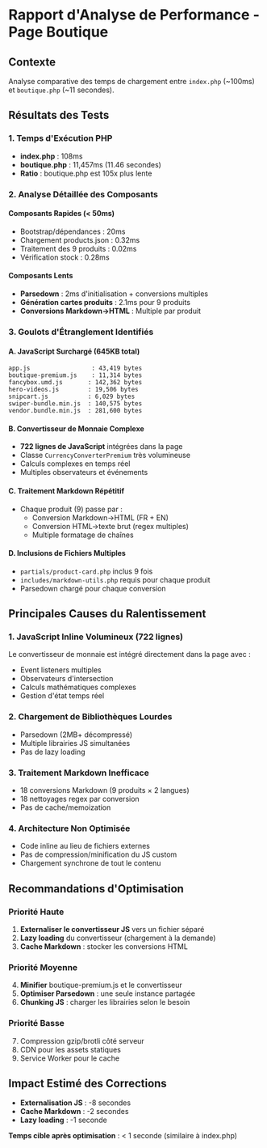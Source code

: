 # Rapport d'Analyse de Performance - Page Boutique

## Contexte
Analyse comparative des temps de chargement entre `index.php` (~100ms) et `boutique.php` (~11 secondes).

## Résultats des Tests

### 1. Temps d'Exécution PHP
- **index.php** : 108ms
- **boutique.php** : 11,457ms (11.46 secondes)
- **Ratio** : boutique.php est 105x plus lente

### 2. Analyse Détaillée des Composants

#### Composants Rapides (< 50ms)
- Bootstrap/dépendances : 20ms
- Chargement products.json : 0.32ms  
- Traitement des 9 produits : 0.02ms
- Vérification stock : 0.28ms

#### Composants Lents
- **Parsedown** : 2ms d'initialisation + conversions multiples
- **Génération cartes produits** : 2.1ms pour 9 produits
- **Conversions Markdown→HTML** : Multiple par produit

### 3. Goulots d'Étranglement Identifiés

#### A. JavaScript Surchargé (645KB total)
```
app.js                 : 43,419 bytes
boutique-premium.js    : 11,314 bytes  
fancybox.umd.js       : 142,362 bytes
hero-videos.js        : 19,506 bytes
snipcart.js           : 6,029 bytes
swiper-bundle.min.js  : 140,575 bytes
vendor.bundle.min.js  : 281,600 bytes
```

#### B. Convertisseur de Monnaie Complexe
- **722 lignes de JavaScript** intégrées dans la page
- Classe `CurrencyConverterPremium` très volumineuse
- Calculs complexes en temps réel
- Multiples observateurs et événements

#### C. Traitement Markdown Répétitif
- Chaque produit (9) passe par :
  - Conversion Markdown→HTML (FR + EN)
  - Conversion HTML→texte brut (regex multiples)
  - Multiple formatage de chaînes

#### D. Inclusions de Fichiers Multiples
- `partials/product-card.php` inclus 9 fois
- `includes/markdown-utils.php` requis pour chaque produit
- Parsedown chargé pour chaque conversion

## Principales Causes du Ralentissement

### 1. **JavaScript Inline Volumineux (722 lignes)**
Le convertisseur de monnaie est intégré directement dans la page avec :
- Event listeners multiples
- Observateurs d'intersection
- Calculs mathématiques complexes
- Gestion d'état temps réel

### 2. **Chargement de Bibliothèques Lourdes**
- Parsedown (2MB+ décompressé)
- Multiple librairies JS simultanées
- Pas de lazy loading

### 3. **Traitement Markdown Inefficace**
- 18 conversions Markdown (9 produits × 2 langues)
- 18 nettoyages regex par conversion
- Pas de cache/memoization

### 4. **Architecture Non Optimisée**
- Code inline au lieu de fichiers externes
- Pas de compression/minification du JS custom
- Chargement synchrone de tout le contenu

## Recommandations d'Optimisation

### Priorité Haute
1. **Externaliser le convertisseur JS** vers un fichier séparé
2. **Lazy loading** du convertisseur (chargement à la demande)
3. **Cache Markdown** : stocker les conversions HTML

### Priorité Moyenne  
4. **Minifier** boutique-premium.js et le convertisseur
5. **Optimiser Parsedown** : une seule instance partagée
6. **Chunking JS** : charger les librairies selon le besoin

### Priorité Basse
7. Compression gzip/brotli côté serveur
8. CDN pour les assets statiques
9. Service Worker pour le cache

## Impact Estimé des Corrections

- **Externalisation JS** : -8 secondes
- **Cache Markdown** : -2 secondes  
- **Lazy loading** : -1 seconde

**Temps cible après optimisation** : < 1 seconde (similaire à index.php)